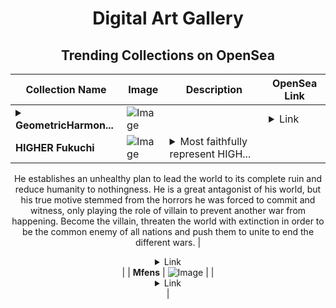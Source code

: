 <div align="center">

# Digital Art Gallery

## Trending Collections on OpenSea

| Collection Name                       | Image                                                                                     | Description                       | OpenSea Link                                                                                          |
|---------------------------------------|-------------------------------------------------------------------------------------------|-----------------------------------|--------------------------------------------------------------------------------------------------------|
| **<details><summary>GeometricHarmon...</summary>GeometricHarmony</details>** | ![Image](https://raw.seadn.io/files/698b13c2c18a6b3c5507ddeedfb67f62.svg?w=200&auto=format) |  | <details><summary>Link</summary>[GeometricHarmony](https://opensea.io/collection/geometricharmony-26)</details> |
| **HIGHER Fukuchi** | ![Image](https://i.seadn.io/s/raw/files/044f01a033eab3867544d66480fa7711.jpg?w=500&auto=format?w=200&auto=format) | <details><summary>Most faithfully represent HIGH...</summary>Most faithfully represent HIGHER mentality. 
He establishes an unhealthy plan to lead the world to its complete ruin and reduce humanity to nothingness.
He is a great antagonist of his world, but his true motive stemmed from the horrors he was forced to commit and witness, only playing the role of villain to prevent another war from happening.
Become the villain, threaten the world with extinction in order to be the common enemy of all nations and push them to unite to end the different wars.</details> | <details><summary>Link</summary>[HIGHER Fukuchi](https://opensea.io/collection/higher-fukuchi)</details> |
| **Mfens** | ![Image](https://i.seadn.io/s/raw/files/c51b728d1847c1626810b655b03d7b35.jpg?w=500&auto=format?w=200&auto=format) |  | <details><summary>Link</summary>[Mfens](https://opensea.io/collection/mfens-229)</details> |

</div>